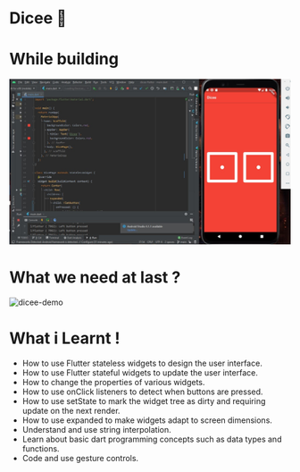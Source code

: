 # Dicee 🎲

# While building 

![](images/dicee%20app.jpg)

# What we need at last ?

![dicee-demo](https://user-images.githubusercontent.com/64004539/99867791-c99c5080-2be2-11eb-95d9-30452ecd502d.gif)

# What i Learnt !

* How to use Flutter stateless widgets to design the user interface.
* How to use Flutter stateful widgets to update the user interface.
* How to change the properties of various widgets.
* How to use onClick listeners to detect when buttons are pressed.
* How to use setState to mark the widget tree as dirty and requiring update on the next render.
* How to use expanded to make widgets adapt to screen dimensions.
* Understand and use string interpolation.
* Learn about basic dart programming concepts such as data types and functions.
* Code and use gesture controls.






